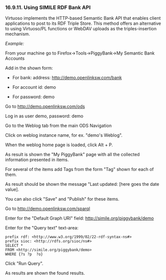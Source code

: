 <div>

<div>

<div>

<div>

### 16.9.11. Using SIMILE RDF Bank API

</div>

</div>

</div>

Virtuoso implements the HTTP-based Semantic Bank API that enables client
applications to post to its RDF Triple Store. This method offers an
alternative to using Virtuoso/PL functions or WebDAV uploads as the
triples-insertion mechanism.

<span class="emphasis">*Example:*</span>

From your machine go to Firefox-\>Tools-\>PiggyBank-\>My Semantic Bank
Accounts

Add in the shown form:

<div>

- For bank: address: http://demo.openlinksw.com/bank

- For account id: demo

- For password: demo

</div>

Go to http://demo.openlinksw.com/ods

Log in as user demo, password: demo

Go to the Weblog tab from the main ODS Navigation

Click on weblog instance name, for ex. "demo's Weblog".

When the weblog home page is loaded, click Alt + P.

As result is shown the "My PiggyBank" page with all the collected
information presented in items.

For several of the items add Tags from the form "Tag" shown for each of
them.

As result should be shown the message "Last updated: \[here goes the
date value\].

You can also click "Save" and "Publish" for these items.

Go to http://demo.openlinksw.com/sparql

Enter for the "Default Graph URI" field:
http://simile.org/piggybank/demo

Enter for the "Query text" text-area:

``` programlisting
prefix rdf: <http://www.w3.org/1999/02/22-rdf-syntax-ns#>
prefix sioc: <http://rdfs.org/sioc/ns#>
SELECT *
FROM <http://simile.org/piggybank/demo>
WHERE {?s ?p  ?o}
```

Click "Run Query".

As results are shown the found results.

</div>
